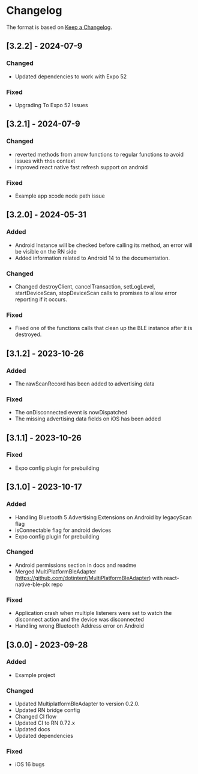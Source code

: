 # Changelog

The format is based on [Keep a Changelog](https://keepachangelog.com/en/1.1.0/).

## [3.2.2] - 2024-07-9

### Changed

- Updated dependencies to work with Expo 52

### Fixed

- Upgrading To Expo 52 Issues

## [3.2.1] - 2024-07-9

### Changed

- reverted methods from arrow functions to regular functions to avoid issues with `this` context
- improved react native fast refresh support on android

### Fixed

- Example app xcode node path issue

## [3.2.0] - 2024-05-31

### Added

- Android Instance will be checked before calling its method, an error will be visible on the RN side
- Added information related to Android 14 to the documentation.

### Changed

- Changed destroyClient, cancelTransaction, setLogLevel, startDeviceScan, stopDeviceScan calls to promises to allow error reporting if it occurs.

### Fixed

- Fixed one of the functions calls that clean up the BLE instance after it is destroyed.

## [3.1.2] - 2023-10-26

### Added

- The rawScanRecord has been added to advertising data

### Fixed

- The onDisconnected event is nowDispatched
- The missing advertising data fields on iOS has been added

## [3.1.1] - 2023-10-26

### Fixed

- Expo config plugin for prebuilding

## [3.1.0] - 2023-10-17

### Added

- Handling Bluetooth 5 Advertising Extensions on Android by legacyScan flag
- isConnectable flag for android devices
- Expo config plugin for prebuilding

### Changed

- Android permissions section in docs and readme
- Merged MultiPlatformBleAdapter (https://github.com/dotintent/MultiPlatformBleAdapter) with react-native-ble-plx repo

### Fixed

- Application crash when multiple listeners were set to watch the disconnect action and the device was disconnected
- Handling wrong Bluetooth Address error on Android

## [3.0.0] - 2023-09-28

### Added

- Example project

### Changed

- Updated MultiplatformBleAdapter to version 0.2.0.
- Updated RN bridge config
- Changed CI flow
- Updated CI to RN 0.72.x
- Updated docs
- Updated dependencies

### Fixed

- iOS 16 bugs
